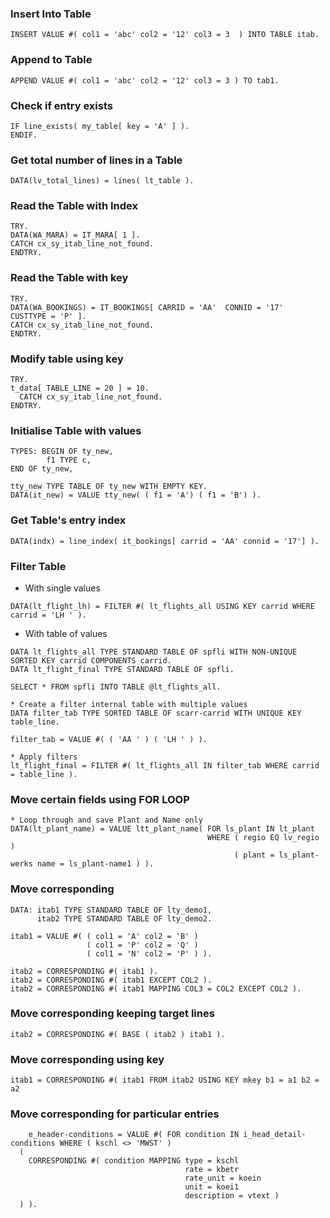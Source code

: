 ### Insert Into Table
```ABAP
INSERT VALUE #( col1 = 'abc' col2 = '12' col3 = 3  ) INTO TABLE itab. 
```
### Append to Table 
```ABAP
APPEND VALUE #( col1 = 'abc' col2 = '12' col3 = 3 ) TO tab1. 
```
### Check if entry exists
```ABAP
IF line_exists( my_table[ key = 'A' ] ).  
ENDIF. 
```
### Get total number of lines in a Table
```ABAP
DATA(lv_total_lines) = lines( lt_table ).
```
### Read the Table with Index
```ABAP
TRY. 
DATA(WA_MARA) = IT_MARA[ 1 ]. 
CATCH cx_sy_itab_line_not_found. 
ENDTRY. 
```

### Read the Table with key 
```ABAP
TRY. 
DATA(WA_BOOKINGS) = IT_BOOKINGS[ CARRID = 'AA'  CONNID = '17'  CUSTTYPE = 'P' ].  
CATCH cx_sy_itab_line_not_found. 
ENDTRY.  
```
### Modify table using key
```ABAP
TRY.
t_data[ TABLE_LINE = 20 ] = 10.
  CATCH cx_sy_itab_line_not_found.
ENDTRY.
```
### Initialise Table with values
```ABAP
TYPES: BEGIN OF ty_new, 
        f1 TYPE c, 
END OF ty_new, 

tty_new TYPE TABLE OF ty_new WITH EMPTY KEY. 
DATA(it_new) = VALUE tty_new( ( f1 = 'A') ( f1 = 'B') ). 
```
### Get Table's entry index
```ABAP
DATA(indx) = line_index( it_bookings[ carrid = 'AA' connid = '17'] ). 
```
### Filter Table 

* With single values
```ABAP
DATA(lt_flight_lh) = FILTER #( lt_flights_all USING KEY carrid WHERE carrid = 'LH ' ). 
```
* With table of values
```ABAP
DATA lt_flights_all TYPE STANDARD TABLE OF spfli WITH NON-UNIQUE SORTED KEY carrid COMPONENTS carrid. 
DATA lt_flight_final TYPE STANDARD TABLE OF spfli. 

SELECT * FROM spfli INTO TABLE @lt_flights_all. 

* Create a filter internal table with multiple values 
DATA filter_tab TYPE SORTED TABLE OF scarr-carrid WITH UNIQUE KEY table_line. 

filter_tab = VALUE #( ( 'AA ' ) ( 'LH ' ) ). 

* Apply filters 
lt_flight_final = FILTER #( lt_flights_all IN filter_tab WHERE carrid = table_line ). 
```
### Move certain fields using FOR LOOP
```ABAP
* Loop through and save Plant and Name only
DATA(lt_plant_name) = VALUE ltt_plant_name( FOR ls_plant IN lt_plant 
                                            WHERE ( regio EQ lv_regio )
                                                  ( plant = ls_plant-werks name = ls_plant-name1 ) ).
```                                                  

### Move corresponding
```ABAP
DATA: itab1 TYPE STANDARD TABLE OF lty_demo1, 
      itab2 TYPE STANDARD TABLE OF lty_demo2. 

itab1 = VALUE #( ( col1 = 'A' col2 = 'B' ) 
                 ( col1 = 'P' col2 = 'Q' ) 
                 ( col1 = 'N' col2 = 'P' ) ). 

itab2 = CORRESPONDING #( itab1 ). 
itab2 = CORRESPONDING #( itab1 EXCEPT COL2 ). 
itab2 = CORRESPONDING #( itab1 MAPPING COL3 = COL2 EXCEPT COL2 ). 
```
### Move corresponding keeping target lines
```ABAP
itab2 = CORRESPONDING #( BASE ( itab2 ) itab1 ). 
```

### Move corresponding using key
```ABAP
itab1 = CORRESPONDING #( itab1 FROM itab2 USING KEY mkey b1 = a1 b2 = a2
```

### Move corresponding for particular entries
```ABAP
    e_header-conditions = VALUE #( FOR condition IN i_head_detail-conditions WHERE ( kschl <> 'MWST' )
  (
    CORRESPONDING #( condition MAPPING type = kschl
                                       rate = kbetr
                                       rate_unit = koein
                                       unit = koei1
                                       description = vtext )
  ) ).
```
